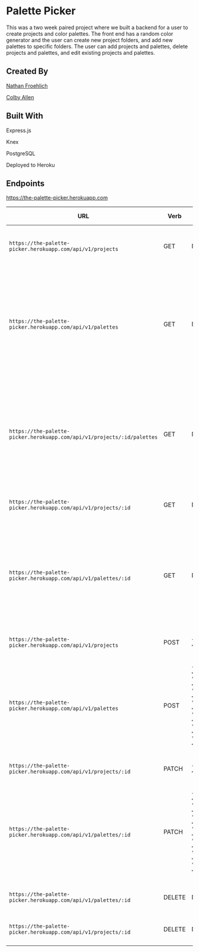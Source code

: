 # Palette Picker

This was a two week paired project where we built a backend for a user to create projects and color palettes. The front end has a random color generator and the user can create new project folders, and add new palettes to specific folders. The user can add projects and palettes, delete projects and palettes, and edit existing projects and palettes.

## Created By

[Nathan Froehlich](https://github.com/Nathan-Froeh)

[Colby Allen](https://github.com/colbyallen012)

## Built With

Express.js

Knex

PostgreSQL

Deployed to Heroku

## Endpoints

https://the-palette-picker.herokuapp.com

URL|Verb|Options|Sample Response
---|---|---|---
`https://the-palette-picker.herokuapp.com/api/v1/projects`| GET | Not needed | Array of all existing projects `{"project_id": 1, "name": Project 1}`
`https://the-palette-picker.herokuapp.com/api/v1/palettes` | GET | Not needed | Array of all existing palettes `{"project_id": 6, "name": "palette 1", "color_1": "#31393C", "color_2": "#2176FF", "color_3": "#33A1FD", "color_4": "#FDCA40", "color_5": "#F79824", "project_name": "test 2"}`
`https://the-palette-picker.herokuapp.com/api/v1/projects/:id/palettes` | GET | Not neeed | Array of all existing `{"project_id": 6, "name": "palette 1", "color_1": "#31393C", "color_2": "#2176FF", "color_3": "#33A1FD", "color_4": "#FDCA40", "color_5": "#F79824", "project_name": "test 2"}`
`https://the-palette-picker.herokuapp.com/api/v1/projects/:id` | GET | Not needed | Single project by id `{"project_id": 1, "name": Project 1}`
`https://the-palette-picker.herokuapp.com/api/v1/palettes/:id` | GET | Not needed | Single palette by id `{"project_id": 6, "name": "palette 1", "color_1": "#31393C", "color_2": "#2176FF", "color_3": "#33A1FD", "color_4": "#FDCA40", "color_5": "#F79824", "project_name": "test 2"}`
`https://the-palette-picker.herokuapp.com/api/v1/projects` | POST | `{"name": <String>}` | New project `{"project_id": 2, "Name": "Project 2"}`
`https://the-palette-picker.herokuapp.com/api/v1/palettes` | POST | `{"name": <String>, "color_1": <String>, "color_2": <String>, "color_3": <String>, "color_4": <String>, "color_5": <String>, "project_name": <String>}`| New Pallete `{"project_id": 7, "name": "palette 20", "color_1": "#31393C", "color_2": "#2176FF", "color_3": "#33A1FD", "color_4": "#FDCA40", "color_5": "#F79824", "project_name": "test 2"}`
`https://the-palette-picker.herokuapp.com/api/v1/projects/:id` | PATCH | `{"name": <String>}` | Updated Project `{"project_id": 1, "name": "new project name"}`
`https://the-palette-picker.herokuapp.com/api/v1/palettes/:id` | PATCH | `{"project_id: <Integer>, "name": <String>, "color_1": <String>, "color_2": <String>, "color_3": <String>, "color_4": <String>, "color_5": <String>}` | Updated Palette `{"project_id": 7, "name": "New Project 20", "color_1": "#31393C", "color_2": "#2176FF", "color_3": "#33A1FD", "color_4": "#FDCA40", "color_5": "#F79824", "project_name": "test 2"}`
`https://the-palette-picker.herokuapp.com/api/v1/palettes/:id` | DELETE | Not needed | Status code of '204' and string of which palette was deleted
`https://the-palette-picker.herokuapp.com/api/v1/projects/:id` | DELETE | Not needed | Status code of '204' and string of which palette was deleted

